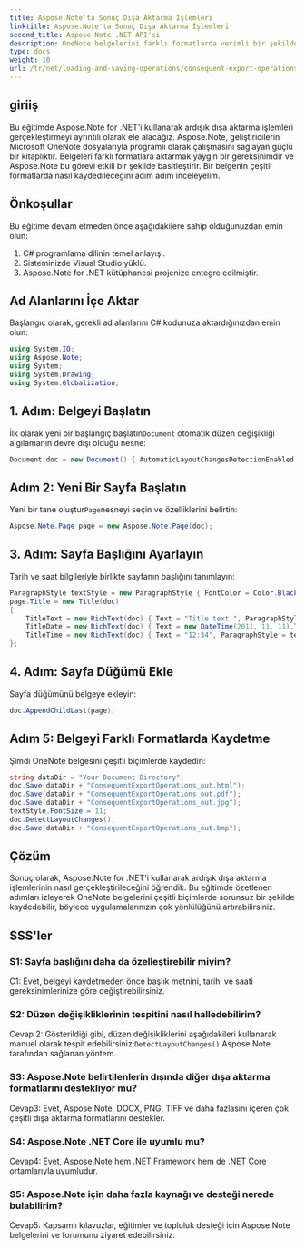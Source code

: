```yaml
---
title: Aspose.Note'ta Sonuç Dışa Aktarma İşlemleri
linktitle: Aspose.Note'ta Sonuç Dışa Aktarma İşlemleri
second_title: Aspose.Note .NET API'si
description: OneNote belgelerini farklı formatlarda verimli bir şekilde kaydetmek için Aspose.Note for .NET'te ardı ardına dışa aktarma işlemlerinin nasıl gerçekleştirileceğini öğrenin.
type: docs
weight: 10
url: /tr/net/loading-and-saving-operations/consequent-export-operations/
---
```

## giriiş

Bu eğitimde Aspose.Note for .NET'i kullanarak ardışık dışa aktarma işlemleri gerçekleştirmeyi ayrıntılı olarak ele alacağız. Aspose.Note, geliştiricilerin Microsoft OneNote dosyalarıyla programlı olarak çalışmasını sağlayan güçlü bir kitaplıktır. Belgeleri farklı formatlara aktarmak yaygın bir gereksinimdir ve Aspose.Note bu görevi etkili bir şekilde basitleştirir. Bir belgenin çeşitli formatlarda nasıl kaydedileceğini adım adım inceleyelim.

## Önkoşullar

Bu eğitime devam etmeden önce aşağıdakilere sahip olduğunuzdan emin olun:

1. C# programlama dilinin temel anlayışı.
2. Sisteminizde Visual Studio yüklü.
3. Aspose.Note for .NET kütüphanesi projenize entegre edilmiştir.

## Ad Alanlarını İçe Aktar

Başlangıç olarak, gerekli ad alanlarını C# kodunuza aktardığınızdan emin olun:

```csharp
using System.IO;
using Aspose.Note;
using System;
using System.Drawing;
using System.Globalization;
```

## 1. Adım: Belgeyi Başlatın

 İlk olarak yeni bir başlangıç başlatın`Document` otomatik düzen değişikliği algılamanın devre dışı olduğu nesne:

```csharp
Document doc = new Document() { AutomaticLayoutChangesDetectionEnabled = false };
```

## Adım 2: Yeni Bir Sayfa Başlatın

 Yeni bir tane oluştur`Page`nesneyi seçin ve özelliklerini belirtin:

```csharp
Aspose.Note.Page page = new Aspose.Note.Page(doc);
```

## 3. Adım: Sayfa Başlığını Ayarlayın

Tarih ve saat bilgileriyle birlikte sayfanın başlığını tanımlayın:

```csharp
ParagraphStyle textStyle = new ParagraphStyle { FontColor = Color.Black, FontName = "Arial", FontSize = 10 };
page.Title = new Title(doc)
{
    TitleText = new RichText(doc) { Text = "Title text.", ParagraphStyle = textStyle },
    TitleDate = new RichText(doc) { Text = new DateTime(2011, 11, 11).ToString("D", CultureInfo.InvariantCulture), ParagraphStyle = textStyle },
    TitleTime = new RichText(doc) { Text = "12:34", ParagraphStyle = textStyle }
};
```

## 4. Adım: Sayfa Düğümü Ekle

Sayfa düğümünü belgeye ekleyin:

```csharp
doc.AppendChildLast(page);
```

## Adım 5: Belgeyi Farklı Formatlarda Kaydetme

Şimdi OneNote belgesini çeşitli biçimlerde kaydedin:

```csharp
string dataDir = "Your Document Directory";
doc.Save(dataDir + "ConsequentExportOperations_out.html");            
doc.Save(dataDir + "ConsequentExportOperations_out.pdf");            
doc.Save(dataDir + "ConsequentExportOperations_out.jpg");            
textStyle.FontSize = 11;           
doc.DetectLayoutChanges();            
doc.Save(dataDir + "ConsequentExportOperations_out.bmp");
```

## Çözüm

Sonuç olarak, Aspose.Note for .NET'i kullanarak ardışık dışa aktarma işlemlerinin nasıl gerçekleştirileceğini öğrendik. Bu eğitimde özetlenen adımları izleyerek OneNote belgelerini çeşitli biçimlerde sorunsuz bir şekilde kaydedebilir, böylece uygulamalarınızın çok yönlülüğünü artırabilirsiniz.

## SSS'ler

### S1: Sayfa başlığını daha da özelleştirebilir miyim?

C1: Evet, belgeyi kaydetmeden önce başlık metnini, tarihi ve saati gereksinimlerinize göre değiştirebilirsiniz.

### S2: Düzen değişikliklerinin tespitini nasıl halledebilirim?

 Cevap 2: Gösterildiği gibi, düzen değişikliklerini aşağıdakileri kullanarak manuel olarak tespit edebilirsiniz:`DetectLayoutChanges()` Aspose.Note tarafından sağlanan yöntem.

### S3: Aspose.Note belirtilenlerin dışında diğer dışa aktarma formatlarını destekliyor mu?

Cevap3: Evet, Aspose.Note, DOCX, PNG, TIFF ve daha fazlasını içeren çok çeşitli dışa aktarma formatlarını destekler.

### S4: Aspose.Note .NET Core ile uyumlu mu?

Cevap4: Evet, Aspose.Note hem .NET Framework hem de .NET Core ortamlarıyla uyumludur.

### S5: Aspose.Note için daha fazla kaynağı ve desteği nerede bulabilirim?

Cevap5: Kapsamlı kılavuzlar, eğitimler ve topluluk desteği için Aspose.Note belgelerini ve forumunu ziyaret edebilirsiniz.